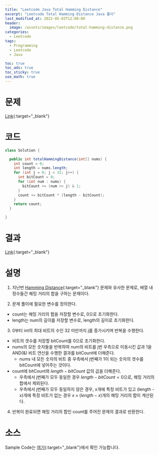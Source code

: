 ```yaml
---
title: "Leetcode Java Total Hamming Distance"
excerpt: "Leetcode Total Hamming Distance Java 풀이"
last_modified_at: 2022-05-03T12:00:00
header:
  image: /assets/images/leetcode/total-hamming-distance.png
categories:
  - Leetcode
tags:
  - Programming
  - Leetcode
  - Java

toc: true
toc_ads: true
toc_sticky: true
use_math: true
---
```

# 문제
[Link](https://leetcode.com/problems/total-hamming-distance/){:target="_blank"}

# 코드
```java
class Solution {

  public int totalHammingDistance(int[] nums) {
    int count = 0;
    int length = nums.length;
    for (int j = 0; j < 32; j++) {
      int bitCount = 0;
      for (int num : nums) {
        bitCount += (num >> j) & 1;
      }
      count += bitCount * (length - bitCount);
    }
    return count;
  }

}
```

# 결과
[Link](https://leetcode.com/submissions/detail/691941983/){:target="_blank"}

# 설명
1. 지난번 [Hamming Distance](../hamming-distance){:target="_blank"} 문제와 유사한 문제로, 배열 내 정수들간 해밍 거리의 합을 구하는 문제이다.

2. 문제 풀이에 필요한 변수를 정의한다.
- count는 해밍 거리의 합을 저장할 변수로, 0으로 초기화한다.
- length는 num의 길이를 저장할 변수로, length의 길이로 초기화한다.

3. 0부터 int의 최대 비트의 수인 32 미만까지 j를 증가시키며 반복을 수행한다.
- 비트의 갯수를 저장할 bitCount를 0으로 초기화한다.
- nums의 모든 숫자들을 반복하여 num의 비트를 j번 우측으로 이동시킨 값과 1을 AND(&) 비트 연산을 수행한 결과를 bitCount에 더해준다.
  - nums 내 모든 숫자의 비트 중 우측에서 j번째가 1이 되는 숫자의 갯수를 bitCount에 넣어주는 것이다.
- count에 bitCount와 $length - bitCount$ 값의 곱을 더해준다.
  - 우측에서 j번째가 모두 동일한 경우 $length - bitCount = 0$으로, 해밍 거리의 합에서 제외된다.
  - 우측에서 j번째가 모두 동일하지 않은 경우, x개에 특정 비트가 있고 (length - x)개에 특정 비트가 없는 경우 $x \times (length - x)$개의 해밍 거리의 합이 계산된다.

4. 반복이 완료되면 해밍 거리의 합인 count를 주어진 문제의 결과로 반환한다.

# 소스
Sample Code는 [여기](https://github.com/GracefulSoul/leetcode/blob/master/src/main/java/gracefulsoul/problems/TotalHammingDistance.java){:target="_blank"}에서 확인 가능합니다.